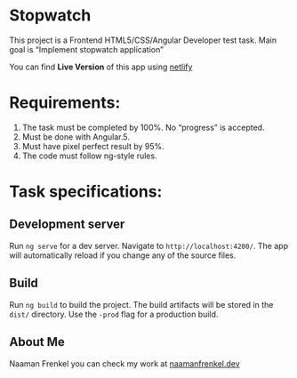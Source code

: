 # Stopwatch

This project is a Frontend HTML5/CSS/Angular Developer test task.
Main goal is “Implement stopwatch application”

You can find **Live Version** of this app using [netlify](https://sleepy-jackson-e6e79a.netlify.com/)

# Requirements:
1. The task must be completed by 100%. No “progress” is accepted.
2. Must be done with Angular.5.
3. Must have pixel perfect result by 95%.
4. The code must follow ng-style rules.


# Task specifications:

## Development server

Run `ng serve` for a dev server. Navigate to `http://localhost:4200/`. The app will automatically reload if you change any of the source files.

## Build

Run `ng build` to build the project. The build artifacts will be stored in the `dist/` directory. Use the `-prod` flag for a production build.

## About Me
Naaman Frenkel you can check my work at [naamanfrenkel.dev](https://naamanfrenkel.dev/)
